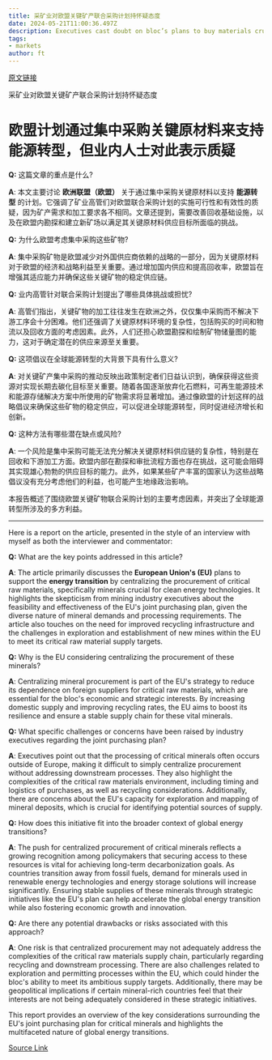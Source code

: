 ```yaml
---
title: 采矿业对欧盟关键矿产联合采购计划持怀疑态度
date: 2024-05-21T11:00:36.497Z
description: Executives cast doubt on bloc’s plans to buy materials crucial to the energy transition as it did for Covid vaccines
tags: 
- markets
author: ft
---
```


[原文链接](https://ft.com/content/26f25251-0d6b-4a0a-a7b5-2d515242b0f3)

采矿业对欧盟关键矿产联合采购计划持怀疑态度

# 欧盟计划通过集中采购关键原材料来支持能源转型，但业内人士对此表示质疑

**Q:** 这篇文章的重点是什么? 

**A**: 本文主要讨论 **欧洲联盟（欧盟）** 关于通过集中采购关键原材料以支持 **能源转型** 的计划。它强调了矿业高管们对欧盟联合采购计划的实施可行性和有效性的质疑，因为矿产需求和加工要求各不相同。文章还提到，需要改善回收基础设施，以及在欧盟内勘探和建立新矿场以满足其关键原材料供应目标所面临的挑战。

**Q:** 为什么欧盟考虑集中采购这些矿物? 

**A**: 集中采购矿物是欧盟减少对外国供应商依赖的战略的一部分，因为关键原材料对于欧盟的经济和战略利益至关重要。通过增加国内供应和提高回收率，欧盟旨在增强其适应能力并确保这些关键矿物的稳定供应链。

**Q:** 业内高管针对联合采购计划提出了哪些具体挑战或担忧? 

**A**: 高管们指出，关键矿物的加工往往发生在欧洲之外，仅仅集中采购而不解决下游工序会十分困难。他们还强调了关键原材料环境的复杂性，包括购买的时间和物流以及回收方面的考虑因素。此外，人们还担心欧盟勘探和绘制矿物储量图的能力，这对于确定潜在的供应来源至关重要。

**Q:** 这项倡议在全球能源转型的大背景下具有什么意义? 

**A**: 对关键矿产集中采购的推动反映出政策制定者们日益认识到，确保获得这些资源对实现长期去碳化目标至关重要。随着各国逐渐放弃化石燃料，可再生能源技术和能源存储解决方案中所使用的矿物需求将显著增加。通过像欧盟的计划这样的战略倡议来确保这些矿物的稳定供应，可以促进全球能源转型，同时促进经济增长和创新。

**Q:** 这种方法有哪些潜在缺点或风险? 

**A**: 一个风险是集中采购可能无法充分解决关键原材料供应链的复杂性，特别是在回收和下游加工方面。欧盟内部在勘探和审批流程方面也存在挑战，这可能会阻碍其实现雄心勃勃的供应目标的能力。此外，如果某些矿产丰富的国家认为这些战略倡议没有充分考虑他们的利益，也可能产生地缘政治影响。

本报告概述了围绕欧盟关键矿物联合采购计划的主要考虑因素，并突出了全球能源转型所涉及的多方利益。

---

Here is a report on the article, presented in the style of an interview with myself as both the interviewer and commentator: 

**Q:** What are the key points addressed in this article? 

**A**: The article primarily discusses the **European Union's (EU)** plans to support the **energy transition** by centralizing the procurement of critical raw materials, specifically minerals crucial for clean energy technologies. It highlights the skepticism from mining industry executives about the feasibility and effectiveness of the EU's joint purchasing plan, given the diverse nature of mineral demands and processing requirements. The article also touches on the need for improved recycling infrastructure and the challenges in exploration and establishment of new mines within the EU to meet its critical raw material supply targets. 

**Q:** Why is the EU considering centralizing the procurement of these minerals? 

**A**: Centralizing mineral procurement is part of the EU's strategy to reduce its dependence on foreign suppliers for critical raw materials, which are essential for the bloc's economic and strategic interests. By increasing domestic supply and improving recycling rates, the EU aims to boost its resilience and ensure a stable supply chain for these vital minerals. 

**Q:** What specific challenges or concerns have been raised by industry executives regarding the joint purchasing plan? 

**A**: Executives point out that the processing of critical minerals often occurs outside of Europe, making it difficult to simply centralize procurement without addressing downstream processes. They also highlight the complexities of the critical raw materials environment, including timing and logistics of purchases, as well as recycling considerations. Additionally, there are concerns about the EU's capacity for exploration and mapping of mineral deposits, which is crucial for identifying potential sources of supply. 

**Q:** How does this initiative fit into the broader context of global energy transitions? 

**A**: The push for centralized procurement of critical minerals reflects a growing recognition among policymakers that securing access to these resources is vital for achieving long-term decarbonization goals. As countries transition away from fossil fuels, demand for minerals used in renewable energy technologies and energy storage solutions will increase significantly. Ensuring stable supplies of these minerals through strategic initiatives like the EU's plan can help accelerate the global energy transition while also fostering economic growth and innovation. 

**Q:** Are there any potential drawbacks or risks associated with this approach? 

**A**: One risk is that centralized procurement may not adequately address the complexities of the critical raw materials supply chain, particularly regarding recycling and downstream processing. There are also challenges related to exploration and permitting processes within the EU, which could hinder the bloc's ability to meet its ambitious supply targets. Additionally, there may be geopolitical implications if certain mineral-rich countries feel that their interests are not being adequately considered in these strategic initiatives. 

This report provides an overview of the key considerations surrounding the EU's joint purchasing plan for critical minerals and highlights the multifaceted nature of global energy transitions.

[Source Link](https://ft.com/content/26f25251-0d6b-4a0a-a7b5-2d515242b0f3)

